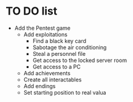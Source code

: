 # TO DO list

- Add the Pentest game
  - Add exploitations
    - Find a black key card
    - Sabotage the air conditioning
    - Steal a personnel file
    - Get access to the locked server room
    - Get access to a PC
  - Add achievements
  - Create all interactables
  - Add endings
  - Set starting position to real valua
